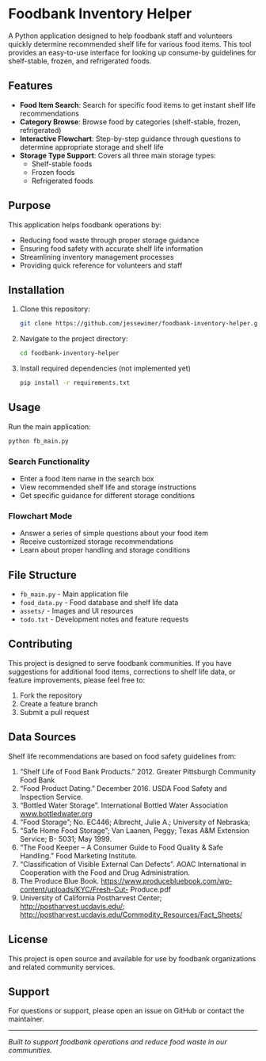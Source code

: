 # Foodbank Inventory Helper

A Python application designed to help foodbank staff and volunteers quickly determine recommended shelf life for various food items. This tool provides an easy-to-use interface for looking up consume-by guidelines for shelf-stable, frozen, and refrigerated foods.

## Features

- **Food Item Search**: Search for specific food items to get instant shelf life recommendations
- **Category Browse**: Browse food by categories (shelf-stable, frozen, refrigerated)
- **Interactive Flowchart**: Step-by-step guidance through questions to determine appropriate storage and shelf life
- **Storage Type Support**: Covers all three main storage types:
  - Shelf-stable foods
  - Frozen foods
  - Refrigerated foods

## Purpose

This application helps foodbank operations by:
- Reducing food waste through proper storage guidance
- Ensuring food safety with accurate shelf life information
- Streamlining inventory management processes
- Providing quick reference for volunteers and staff

## Installation

1. Clone this repository:
   ```bash
   git clone https://github.com/jessewimer/foodbank-inventory-helper.git
   ```

2. Navigate to the project directory:
   ```bash
   cd foodbank-inventory-helper
   ```

3. Install required dependencies (not implemented yet)
   ```bash
   pip install -r requirements.txt
   ```

## Usage

Run the main application:
```bash
python fb_main.py
```

### Search Functionality
- Enter a food item name in the search box
- View recommended shelf life and storage instructions
- Get specific guidance for different storage conditions

### Flowchart Mode
- Answer a series of simple questions about your food item
- Receive customized storage recommendations
- Learn about proper handling and storage conditions

## File Structure

- `fb_main.py` - Main application file
- `food_data.py` - Food database and shelf life data
- `assets/` - Images and UI resources
- `todo.txt` - Development notes and feature requests

## Contributing

This project is designed to serve foodbank communities. If you have suggestions for additional food items, corrections to shelf life data, or feature improvements, please feel free to:

1. Fork the repository
2. Create a feature branch
3. Submit a pull request

## Data Sources

Shelf life recommendations are based on food safety guidelines from:
1. “Shelf Life of Food Bank Products.” 2012. Greater Pittsburgh Community Food Bank
2. “Food Product Dating.” December 2016. USDA Food Safety and Inspection Service.
3. “Bottled Water Storage”. International Bottled Water Association
www.bottledwater.org
4. “Food Storage”; No. EC446; Albrecht, Julie A.; University of Nebraska;
5. “Safe Home Food Storage”; Van Laanen, Peggy; Texas A&M Extension Service; B-
5031; May 1999.
6. “The Food Keeper – A Consumer Guide to Food Quality & Safe Handling.” Food
Marketing Institute.
7. “Classification of Visible External Can Defects”. AOAC International in Cooperation
with the Food and Drug Administration.
8. The Produce Blue Book.
https://www.producebluebook.com/wp-content/uploads/KYC/Fresh-Cut-
Produce.pdf
9. University of California Postharvest Center; http://postharvest.ucdavis.edu/;
http://postharvest.ucdavis.edu/Commodity_Resources/Fact_Sheets/

## License

This project is open source and available for use by foodbank organizations and related community services.

## Support

For questions or support, please open an issue on GitHub or contact the maintainer.

---

*Built to support foodbank operations and reduce food waste in our communities.*